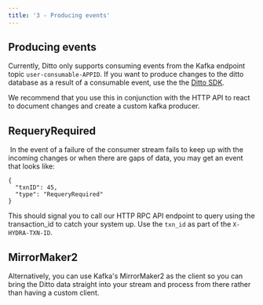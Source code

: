 ```yaml
---
title: '3 - Producing events'
---
```

 
## Producing events

Currently, Ditto only supports consuming events from the Kafka endpoint topic  `user-consumable-APPID`.  If you want to produce changes to the ditto database as a result of a consumable event, use the the [Ditto SDK](/concepts/upsert).

We recommend that you use this in conjunction with the HTTP API to react to document changes and create a custom kafka producer.

## RequeryRequired
​
In the event of a failure of the consumer stream fails to keep up with the incoming changes or when there are gaps of data, you may get an event that looks like:
​
```jsonc
{
  "txnID": 45,
  "type": "RequeryRequired"
}
```

This should signal you to call our HTTP RPC API endpoint to query using the transaction_id to catch your system up. Use the `txn_id` as part of the `X-HYDRA-TXN-ID`. 

## MirrorMaker2

Alternatively, you can use Kafka's MirrorMaker2 as the client so you can bring the Ditto data straight into your stream and process from there rather than having a custom client.